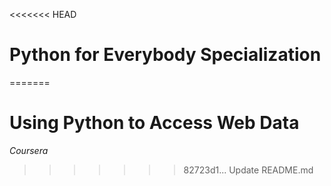 <<<<<<< HEAD
# Python for Everybody Specialization
=======
# Using Python to Access Web Data
*Coursera*
>>>>>>> 82723d1... Update README.md

